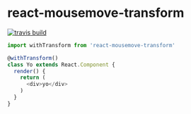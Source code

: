 # react-mousemove-transform

[![travis build](https://img.shields.io/travis/adekbadek/react-mousemove-transform.svg)
](https://travis-ci.org/adekbadek/react-mousemove-transform)

```javascript
import withTransform from 'react-mousemove-transform'

@withTransform()
class Yo extends React.Component {
  render() {
    return (
      <div>yo</div>
    )
  }
}
```
